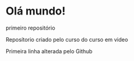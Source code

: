 # Olá mundo!
 primeiro repositório

Reposítorio criado pelo curso do curso em video

Primeira linha alterada pelo Github
